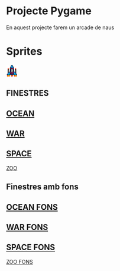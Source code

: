 # Projecte Pygame

En aquest projecte farem un arcade de naus

# Sprites

![Nau protagonista](nauprincipal.png)

## FINESTRES
[OCEAN](Ocean.py)
-
[WAR](War.py)
-
[SPACE](Space.py)
-
[ZOO](Zoo.py)

## Finestres amb fons

[OCEAN FONS](Oceanfons.py)
-
[WAR FONS](Warfons.py)
-
[SPACE FONS](Spacefons.py)
-
[ZOO FONS](Zoofons.py)


